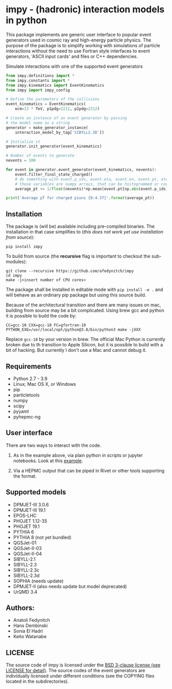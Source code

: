 # impy - (hadronic) interaction models in python

This package implements are generic user interface to popular event generators used in cosmic ray and high-energy particle physics. The purpose of the package is to simplify working with simulations of particle interactions without the need to use Fortran style interfaces to event generators, 'ASCII input cards' and files or C++ dependencies.  

Simulate interactions with one of the supported event generators 

```python
from impy.definitions import *
from impy.constants import *
from impy.kinematics import EventKinematics
from impy import impy_config

# Define the parameters of the collisions
event_kinematics = EventKinematics(
    ecm=13 * TeV, p1pdg=2212, p2pdg=2212)

# Create an instance of an event generator by passing
# the model name as a string
generator = make_generator_instance(
    interaction_model_by_tag['SIBYLL2.3D'])

# Initialize it
generator.init_generator(event_kinematics)

# Number of events to generate
nevents = 100

for event in generator.event_generator(event_kinematics, nevents):
    event.filter_final_state_charged()
    # do something with event.p_ids, event.eta, event.en, event.pt, etc.
    # these variables are numpy arrays, that can be histogrammed or counted like
    average_pt += 1/float(nevents)*np.mean(event.pt[np.abs(event.p_ids) == 211])

print('Average pT for charged pions {0:4.3f}'.format(average_pt))
```

## Installation

The package is (will be) available including pre-compiled binaries. The installation in that case simplifies to (*this does not work yet use installation from source*):

    pip install impy

To build from source (the **recursive** flag is important to checkout the sub-modules):

    git clone --recursive https://github.com/afedynitch/impy
    cd impy
    make -j<insert number of CPU cores>

The package shall be installed in editable mode with `pip install -e .` and will behave as an ordinary pip package but using this source build.

Because of the architectural transition and there are many issues on mac, building from source may be a bit complicated. Using brew gcc and python it is possible to build the code by:

    CC=gcc-10 CXX=gcc-10 FC=gfortran-10 PYTHON_EXE=/usr/local/opt/python@3.8/bin/python3 make -jXXX

Replace `gcc-10` by your version in brew. The official Mac Python is currently broken due to th transition to Apple Silicon, but it is possible to build with a bit of hacking. But currently
I don't use a Mac and cannot debug it. 
 
## Requirements

- Python 2.7 - 3.9
- Linux, Mac OS X, or Windows
- pip
- particletools
- numpy
- scipy
- pyyaml
- pyhepmc-ng

## User interface

There are two ways to interact with the code.

1. As in the example above, via plain python in scripts or jupyter notebooks. Look at this [example](examples/compare_two_models.ipynb).

2. Via a HEPMC output that can be piped in Rivet or other tools supporting the format.

## Supported models

- DPMJET-III 3.0.6
- DPMJET-III 19.1
- EPOS-LHC
- PHOJET 1.12-35
- PHOJET 19.1
- PYTHIA 6
- PYTHIA 8 (not yet bundled)
- QGSJet-01
- QGSJet-II-03
- QGSJet-II-04
- SIBYLL-2.1
- SIBYLL-2.3
- SIBYLL-2.3c
- SIBYLL-2.3d
- SOPHIA (needs update)
- DPMJET-II (also needs update but model deprecated)
- UrQMD 3.4


## Authors:

- Anatoli Fedynitch
- Hans Dembinski
- Sonia El Hadri
- Keito Watanabe

## LICENSE

The source code of impy is licensed under the [BSD 3-clause license (see LICENSE for detail)](LICENSE). The source codes of the event generators are individually licensed under different conditions (see the COPYING files located in the subdirectories). 
